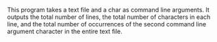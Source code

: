 This program takes a text file and a char as command line arguments.
It outputs the total number of lines,
the total number of characters in each line,
and the total number of occurrences of the second command line argument character in the entire text file.
